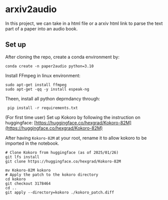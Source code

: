 # arxiv2audio

In this project, we can take in a html file or a arxiv html link to parse the text part of a paper into an audio book. 

## Set up 
After cloning the repo, create a conda environment by:
```
conda create -n paper2audio python=3.10
```

Install FFmpeg in linux environment:
```
sudo apt-get install ffmpeg
sudo apt-get -qq -y install espeak-ng
```

Theen, install all python deprndancy through:
```
 pip install -r requirements.txt
```

(For first time user) Set up Kokoro by following the instruction on huggingface: [https://huggingface.co/hexgrad/Kokoro-82M](https://huggingface.co/hexgrad/Kokoro-82M)

After having `Kokoro-82M` at your root, rename it to allow kokoro to be imported in the notebook.
```
# Clone Kokoro from huggingface (as of 2025/01/26)
git lfs install
git clone https://huggingface.co/hexgrad/Kokoro-82M

mv Kokoro-82M kokoro
# Apply the patch to the kokoro directory
cd kokoro
git checkout 3178464
cd ..
git apply --directory=kokoro ./kokoro_patch.diff
```

